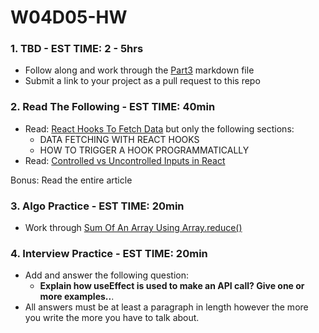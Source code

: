 # W04D05-HW

### 1. TBD - EST TIME: 2 - 5hrs

- Follow along and work through the [Part3](films-part3.md) markdown file
- Submit a link to your project as a pull request to this repo

### 2. Read The Following - EST TIME: 40min

- Read: [React Hooks To Fetch Data](https://www.robinwieruch.de/react-hooks-fetch-data) but only the following sections:
  - DATA FETCHING WITH REACT HOOKS
  - HOW TO TRIGGER A HOOK PROGRAMMATICALLY
- Read: [Controlled vs Uncontrolled Inputs in React](https://goshakkk.name/controlled-vs-uncontrolled-inputs-react/)
  
 Bonus: Read the entire article

### 3. Algo Practice - EST TIME: 20min

- Work through [Sum Of An Array Using Array.reduce()](./algorithms-homework.md) 

### 4.  Interview Practice - EST TIME: 20min

- Add and answer the following question: 
   - **Explain how useEffect is used to make an API call? Give one or more examples..**.
- All answers must be at least a paragraph in length however the more you write the more you have to talk about.

